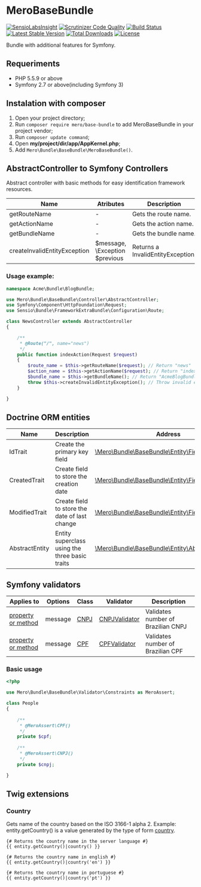 MeroBaseBundle
=================

[![SensioLabsInsight](https://insight.sensiolabs.com/projects/4612cf8e-4579-4ad5-a2ca-8e4620da09c8/mini.png)](https://insight.sensiolabs.com/projects/4612cf8e-4579-4ad5-a2ca-8e4620da09c8)
[![Scrutinizer Code Quality](https://scrutinizer-ci.com/g/merorafael/MeroBaseBundle/badges/quality-score.png?b=master)](https://scrutinizer-ci.com/g/merorafael/MeroBaseBundle/?branch=master)
[![Build Status](https://travis-ci.org/merorafael/MeroBaseBundle.svg?branch=master)](https://travis-ci.org/merorafael/MeroBaseBundle)  
[![Latest Stable Version](https://poser.pugx.org/mero/base-bundle/v/stable.svg)](https://packagist.org/packages/mero/base-bundle) 
[![Total Downloads](https://poser.pugx.org/mero/base-bundle/downloads.svg)](https://packagist.org/packages/mero/base-bundle) 
[![License](https://poser.pugx.org/mero/base-bundle/license.svg)](https://packagist.org/packages/mero/base-bundle)

Bundle with additional features for Symfony.

Requeriments
------------

- PHP 5.5.9 or above
- Symfony 2.7 or above(including Symfony 3)

Instalation with composer
-------------------------

1. Open your project directory;
2. Run `composer require mero/base-bundle` to add MeroBaseBundle in your project vendor;
3. Run `composer update command`;
4. Open **my/project/dir/app/AppKernel.php**;
6. Add `Mero\Bundle\BaseBundle\MeroBaseBundle()`.

AbstractController to Symfony Controllers
-----------------------------------------

Abstract controller with basic methods for easy identification framework resources.

| Name                         | Atributes                      | Description                           |
| ---------------------------- | ------------------------------ | ------------------------------------- |
| getRouteName                 | -                              | Gets the route name.                  |
| getActionName                | -                              | Gets the action name.                 |
| getBundleName                | -                              | Gets the bundle name.                 |
| createInvalidEntityException | $message, \Exception $previous | Returns a InvalidEntityException.     |


### Usage example:
```php
namespace Acme\Bundle\BlogBundle;

use Mero\Bundle\BaseBundle\Controller\AbstractController;
use Symfony\Component\HttpFoundation\Request;
use Sensio\Bundle\FrameworkExtraBundle\Configuration\Route;

class NewsController extends AbstractController
{

    /**
     * @Route("/", name="news")
     */
    public function indexAction(Request $request)
    {
        $route_name = $this->getRouteName($request); // Return "news"
        $action_name = $this->getActionName($request); // Return "indexAction"
        $bundle_name = $this->getBundleName(); // Return "AcmeBlogBundle"
        throw $this->createInvalidEntityException(); // Throw invalid entity exception
    }

}
```

Doctrine ORM entities
---------------------

| Name           | Description                                    | Address  |
| -------------- | ---------------------------------------------- | -------- |
| IdTrait        | Create the primary key field                   | [\Mero\Bundle\BaseBundle\Entity\Field\IdTrait](https://github.com/merorafael/MeroBaseBundle/blob/master/Entity/Field/IdTrait.php) |
| CreatedTrait   | Create field to store the creation date        | [\Mero\Bundle\BaseBundle\Entity\Field\CreatedTrait](https://github.com/merorafael/MeroBaseBundle/blob/master/Entity/Field/CreatedTrait.php) |
| ModifiedTrait  | Create field to store the date of last change  | [\Mero\Bundle\BaseBundle\Entity\Field\ModifiedTrait](https://github.com/merorafael/MeroBaseBundle/blob/master/Entity/Field/ModifiedTrait.php) |
| AbstractEntity | Entity superclass using the three basic traits | [\Mero\Bundle\BaseBundle\Entity\AbstractEntity](https://github.com/merorafael/MeroBaseBundle/blob/master/Entity/AbstractEntity.php) | 

Symfony validators
------------------

| Applies to         | Options | Class | Validator | Description |
| -------------------| ------- | ----- | --------- | ----------- |
| [property or method](http://symfony.com/doc/current/book/validation.html#validation-property-target) | message | [CNPJ](https://github.com/merorafael/MeroBaseBundle/blob/master/Validator/Constraints/CNPJ.php) | [CNPJValidator](https://github.com/merorafael/MeroBaseBundle/blob/master/Validator/Constraints/CNPJValidator.php)  | Validates number of Brazilian CNPJ |
| [property or method](http://symfony.com/doc/current/book/validation.html#validation-property-target) | message | [CPF](https://github.com/merorafael/MeroBaseBundle/blob/master/Validator/Constraints/CPF.php)  | [CPFValidator](https://github.com/merorafael/MeroBaseBundle/blob/master/Validator/Constraints/CPFValidator.php)   | Validates number of Brazilian CPF |

### Basic usage

```php
<?php

use Mero\Bundle\BaseBundle\Validator\Constraints as MeroAssert;

class People 
{
    
    /**
     * @MeroAssert\CPF()
     */
    private $cpf;
    
    /**
     * @MeroAssert\CNPJ()
     */
    private $cnpj;

}
```

Twig extensions
---------------

### Country

Gets name of the country based on the ISO 3166-1 alpha 2.
Example: entity.getCountry() is a value generated by the type of form [country](http://symfony.com/doc/current/reference/forms/types/country.html).

```twig
{# Returns the country name in the server language #}
{{ entity.getCountry()|country() }}

{# Returns the country name in english #}
{{ entity.getCountry()|country('en') }}

{# Returns the country name in portuguese #}
{{ entity.getCountry()|country('pt') }}
```
